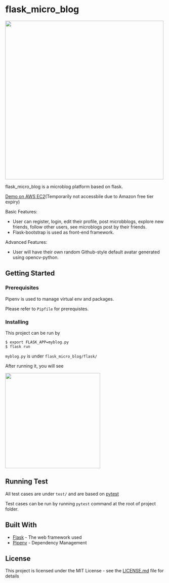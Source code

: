 # flask_micro_blog

<img src="https://raw.githubusercontent.com/josephzxy/pic/master/Screen%20Shot%202018-07-25%20at%209.46.50%20AM.png" height=500>

flask_micro_blog is a microblog platform based on flask.

[Demo on AWS EC2](http://ec2-54-95-179-201.ap-northeast-1.compute.amazonaws.com:80)(Temporarily not accessbile due to Amazon free tier expiry)

Basic Features:
- User can register, login, edit their profile, post microbblogs, explore new friends, follow other users, see microblogs post by their friends.
- Flask-bootstrap is used as front-end framework.

Advanced Features:
- User will have their own random Github-style default avatar generated using opencv-python.
 

## Getting Started
### Prerequisites
Pipenv is used to manage virtual env and packages.

Please refer to `Pipfile` for prerequistes.

### Installing

This project can be run by

```
$ export FLASK_APP=myblog.py 
$ flask run
```

`myblog.py` is under `flask_micro_blog/flask/`

After running it, you will see

<img src="https://raw.githubusercontent.com/josephzxy/pic/master/Screen%20Shot%202018-07-19%20at%202.57.49%20PM.png" height=300>

## Running Test

All test cases are under `test/` and are based on [pytest](https://docs.pytest.org/en/latest/)

Test cases can be run by running `pytest` command at the root of project folder.

## Built With

* [Flask](http://flask.pocoo.org/) - The web framework used
* [Pipenv](https://docs.pipenv.org/) - Dependency Management


## License

This project is licensed under the MIT License - see the [LICENSE.md](LICENSE.md) file for details

